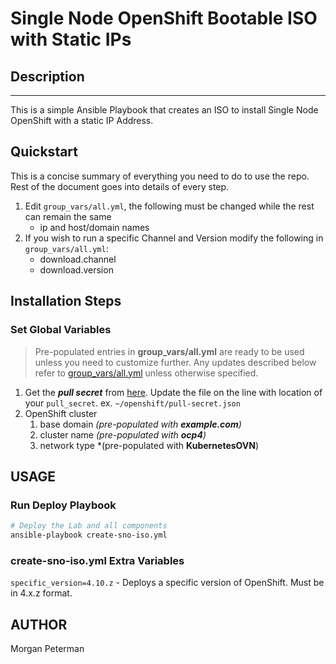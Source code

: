 Single Node OpenShift Bootable ISO with Static IPs
===========================================

## Description
------------

This is a simple Ansible Playbook that creates an ISO to install Single Node OpenShift with a static IP Address.

## Quickstart
This is a concise summary of everything you need to do to use the repo. Rest of the document goes into details of every step.
1. Edit `group_vars/all.yml`, the following must be changed while the rest can remain the same
   * ip and host/domain names
2. If you wish to run a specific Channel and Version modify the following in `group_vars/all.yml`:
   * download.channel
   * download.version

 ## Installation Steps

 ### Set Global Variables
 > Pre-populated entries in **group_vars/all.yml** are ready to be used unless you need to customize further. Any updates described below refer to [group_vars/all.yml](group_vars/all.yml) unless otherwise specified.
 1. Get the ***pull secret*** from [here](https://console.redhat.com/OpenShift/install/vsphere/user-provisioned). Update the file on the line with location of your `pull_secret`. ex. `~/openshift/pull-secret.json`
 2. OpenShift cluster
    1. base domain *(pre-populated with **example.com**)*
    2. cluster name *(pre-populated with **ocp4**)*
    3. network type *(pre-populated with **KubernetesOVN**)


USAGE
------------

### Run Deploy Playbook
```sh
# Deploy the Lab and all components
ansible-playbook create-sno-iso.yml
```
### create-sno-iso.yml Extra Variables

`specific_version=4.10.z` - Deploys a specific version of OpenShift. Must be in 4.x.z format.


AUTHOR
------
Morgan Peterman
